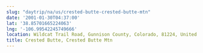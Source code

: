 ```yaml
---
slug: "daytrip/na/us/crested-butte-crested-butte-mtn"
date: '2001-01-30T04:37:00'
lat: '38.85701665224063'
lng: '-106.99542245749666'
location: Wildcat Trail Road, Gunnison County, Colorado, 81224, United States
title: Crested Butte, Crested Butte Mtn
---
```



